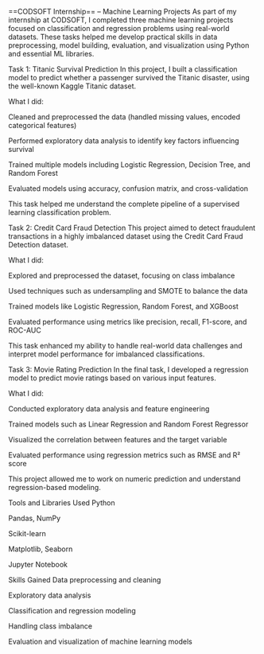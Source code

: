 ==CODSOFT Internship== – Machine Learning Projects
As part of my internship at CODSOFT, I completed three machine learning projects focused on classification and regression problems using real-world datasets. These tasks helped me develop practical skills in data preprocessing, model building, evaluation, and visualization using Python and essential ML libraries.

Task 1: Titanic Survival Prediction
In this project, I built a classification model to predict whether a passenger survived the Titanic disaster, using the well-known Kaggle Titanic dataset.

What I did:

Cleaned and preprocessed the data (handled missing values, encoded categorical features)

Performed exploratory data analysis to identify key factors influencing survival

Trained multiple models including Logistic Regression, Decision Tree, and Random Forest

Evaluated models using accuracy, confusion matrix, and cross-validation

This task helped me understand the complete pipeline of a supervised learning classification problem.

Task 2: Credit Card Fraud Detection
This project aimed to detect fraudulent transactions in a highly imbalanced dataset using the Credit Card Fraud Detection dataset.

What I did:

Explored and preprocessed the dataset, focusing on class imbalance

Used techniques such as undersampling and SMOTE to balance the data

Trained models like Logistic Regression, Random Forest, and XGBoost

Evaluated performance using metrics like precision, recall, F1-score, and ROC-AUC

This task enhanced my ability to handle real-world data challenges and interpret model performance for imbalanced classifications.

Task 3: Movie Rating Prediction
In the final task, I developed a regression model to predict movie ratings based on various input features.

What I did:

Conducted exploratory data analysis and feature engineering

Trained models such as Linear Regression and Random Forest Regressor

Visualized the correlation between features and the target variable

Evaluated performance using regression metrics such as RMSE and R² score

This project allowed me to work on numeric prediction and understand regression-based modeling.

Tools and Libraries Used
Python

Pandas, NumPy

Scikit-learn

Matplotlib, Seaborn

Jupyter Notebook

Skills Gained
Data preprocessing and cleaning

Exploratory data analysis

Classification and regression modeling

Handling class imbalance

Evaluation and visualization of machine learning models
